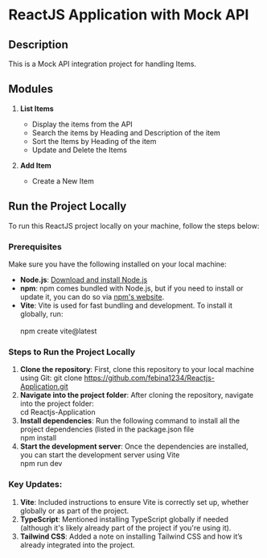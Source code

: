 # ReactJS Application with Mock API
## Description
This is a Mock API integration project for handling Items.

## Modules

1. **List Items**
   - Display the items from the API
   - Search the items by Heading and Description of the item
   - Sort the Items by Heading of the item
   - Update and Delete the Items

2. **Add Item**
   - Create a New Item
     
## Run the Project Locally

To run this ReactJS project locally on your machine, follow the steps below:

### Prerequisites
Make sure you have the following installed on your local machine:

- **Node.js**: [Download and install Node.js](https://nodejs.org/)
- **npm**: npm comes bundled with Node.js, but if you need to install or update it, you can do so via [npm's website](https://www.npmjs.com/get-npm).
- **Vite**: Vite is used for fast bundling and development. To install it globally, run:<br>  
  npm create vite@latest
  
 ### Steps to Run the Project Locally

1. **Clone the repository**:
   First, clone this repository to your local machine using Git:
   git clone https://github.com/febina1234/Reactjs-Application.git
2. **Navigate into the project folder**:
      After cloning the repository, navigate into the project folder:<br>
      cd Reactjs-Application
4. **Install dependencies**:
      Run the following command to install all the project dependencies (listed in the package.json file<br>
      npm install
6. **Start the development server**:
      Once the dependencies are installed, you can start the development server using Vite<br>
      npm run dev 
### Key Updates:
1. **Vite**: Included instructions to ensure Vite is correctly set up, whether globally or as part of the project.
2. **TypeScript**: Mentioned installing TypeScript globally if needed (although it's likely already part of the project if you're using it).
3. **Tailwind CSS**: Added a note on installing Tailwind CSS and how it’s already integrated into the project.
